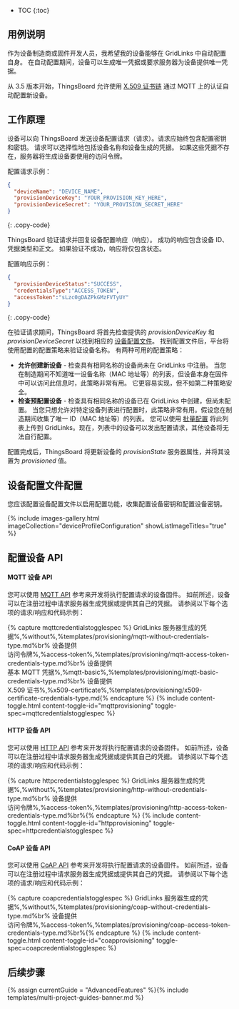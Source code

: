 * TOC
{:toc}

## 用例说明

作为设备制造商或固件开发人员，我希望我的设备能够在 GridLinks 中自动配置自身。
在自动配置期间，设备可以生成唯一凭据或要求服务器为设备提供唯一凭据。

从 3.5 版本开始，ThingsBoard 允许使用 [X.509 证书链](/docs/{{docsPrefix}}user-guide/certificates/) 通过 MQTT 上的认证自动配置新设备。

## 工作原理

<object width="80%" data="/images/user-guide/device-provisioning/flow.svg"></object>

设备可以向 ThingsBoard 发送设备配置请求（请求）。请求应始终包含配置密钥和密钥。
请求可以选择性地包括设备名称和设备生成的凭据。
如果这些凭据不存在，服务器将生成设备要使用的访问令牌。

配置请求示例：

```json
{
  "deviceName": "DEVICE_NAME",
  "provisionDeviceKey": "YOUR_PROVISION_KEY_HERE",
  "provisionDeviceSecret": "YOUR_PROVISION_SECRET_HERE"
}
```
{: .copy-code}

ThingsBoard 验证请求并回复设备配置响应（响应）。
成功的响应包含设备 ID、凭据类型和正文。
如果验证不成功，响应将仅包含状态。

配置响应示例：

```json
{
  "provisionDeviceStatus":"SUCCESS",
  "credentialsType":"ACCESS_TOKEN",
  "accessToken":"sLzc0gDAZPkGMzFVTyUY"
}
```
{: .copy-code}

在验证请求期间，ThingsBoard 将首先检查提供的 *provisionDeviceKey* 和 *provisionDeviceSecret* 以找到相应的 [设备配置文件](/docs/{{docsPrefix}}user-guide/device-profiles/)。
找到配置文件后，平台将使用配置的配置策略来验证设备名称。
有两种可用的配置策略：

* **允许创建新设备** - 检查具有相同名称的设备尚未在 GridLinks 中注册。
当您在制造期间不知道唯一设备名称（MAC 地址等）的列表，但设备本身在固件中可以访问此信息时，此策略非常有用。
它更容易实现，但不如第二种策略安全。
* **检查预配置设备** - 检查具有相同名称的设备已在 GridLinks 中创建，但尚未配置。
当您只想允许对特定设备列表进行配置时，此策略非常有用。假设您在制造期间收集了唯一 ID（MAC 地址等）的列表。
您可以使用 [批量配置](/docs/{{docsPrefix}}user-guide/bulk-provisioning/) 将此列表上传到 GridLinks。现在，列表中的设备可以发出配置请求，其他设备将无法自行配置。

配置完成后，ThingsBoard 将更新设备的 *provisionState* 服务器属性，并将其设置为 *provisioned* 值。

## 设备配置文件配置

您应该配置设备配置文件以启用配置功能，收集配置设备密钥和配置设备密钥。

{% include images-gallery.html imageCollection="deviceProfileConfiguration" showListImageTitles="true" %}

## 配置设备 API

#### MQTT 设备 API

您可以使用 [MQTT API](/docs/{{docsPrefix}}reference/mqtt-api/#device-provisioning) 参考来开发将执行配置请求的设备固件。
如前所述，设备可以在注册过程中请求服务器生成凭据或提供其自己的凭据。
请参阅以下每个选项的请求/响应和代码示例：

{% capture mqttcredentialstogglespec %}
GridLinks 服务器生成的凭据%,%without%,%templates/provisioning/mqtt-without-credentials-type.md%br%
设备提供<br>访问令牌%,%access-token%,%templates/provisioning/mqtt-access-token-credentials-type.md%br%
设备提供<br>基本 MQTT 凭据%,%mqtt-basic%,%templates/provisioning/mqtt-basic-credentials-type.md%br%
设备提供<br>X.509 证书%,%x509-certificate%,%templates/provisioning/x509-certificate-credentials-type.md{% endcapture %}
{% include content-toggle.html content-toggle-id="mqttprovisioning" toggle-spec=mqttcredentialstogglespec %}

#### HTTP 设备 API

您可以使用 [HTTP API](/docs/{{docsPrefix}}reference/http-api/#device-provisioning) 参考来开发将执行配置请求的设备固件。
如前所述，设备可以在注册过程中请求服务器生成凭据或提供其自己的凭据。
请参阅以下每个选项的请求/响应和代码示例：

{% capture httpcredentialstogglespec %}
GridLinks 服务器生成的凭据%,%without%,%templates/provisioning/http-without-credentials-type.md%br%
设备提供<br>访问令牌%,%access-token%,%templates/provisioning/http-access-token-credentials-type.md%br%{% endcapture %}
{% include content-toggle.html content-toggle-id="httpprovisioning" toggle-spec=httpcredentialstogglespec %}

#### CoAP 设备 API

您可以使用 [CoAP API](/docs/{{docsPrefix}}reference/coap-api/#device-provisioning) 参考来开发将执行配置请求的设备固件。
如前所述，设备可以在注册过程中请求服务器生成凭据或提供其自己的凭据。
请参阅以下每个选项的请求/响应和代码示例：

{% capture coapcredentialstogglespec %}
GridLinks 服务器生成的凭据%,%without%,%templates/provisioning/coap-without-credentials-type.md%br%
设备提供<br>访问令牌%,%access-token%,%templates/provisioning/coap-access-token-credentials-type.md%br%{% endcapture %}
{% include content-toggle.html content-toggle-id="coapprovisioning" toggle-spec=coapcredentialstogglespec %}

## 后续步骤

{% assign currentGuide = "AdvancedFeatures" %}{% include templates/multi-project-guides-banner.md %}